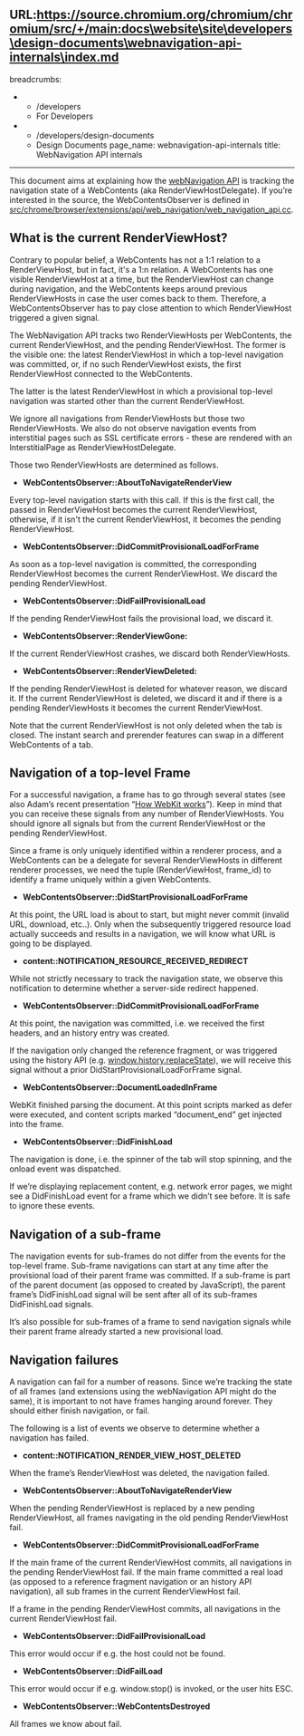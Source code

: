 URL:https://source.chromium.org/chromium/chromium/src/+/main:docs\website\site\developers\design-documents\webnavigation-api-internals\index.md
---
breadcrumbs:
- - /developers
  - For Developers
- - /developers/design-documents
  - Design Documents
page_name: webnavigation-api-internals
title: WebNavigation API internals
---

This document aims at explaining how the [webNavigation API](https://developer.chrome.com/docs/extensions/reference/api/webNavigation) is tracking the navigation state of a WebContents (aka RenderViewHostDelegate). If you’re interested in the source, the WebContentsObserver is defined in [src/chrome/browser/extensions/api/web_navigation/web_navigation_api.cc](https://chromium.googlesource.com/chromium/+/refs/heads/trunk/chrome/browser/extensions/api/web_navigation/web_navigation_api.cc).

## What is the current RenderViewHost?

Contrary to popular belief, a WebContents has not a 1:1 relation to a
RenderViewHost, but in fact, it's a 1:n relation. A WebContents has one visible
RenderViewHost at a time, but the RenderViewHost can change during navigation,
and the WebContents keeps around previous RenderViewHosts in case the user comes
back to them. Therefore, a WebContentsObserver has to pay close attention to
which RenderViewHost triggered a given signal.

The WebNavigation API tracks two RenderViewHosts per WebContents, the current
RenderViewHost, and the pending RenderViewHost. The former is the visible one:
the latest RenderViewHost in which a top-level navigation was committed, or, if
no such RenderViewHost exists, the first RenderViewHost connected to the
WebContents.

The latter is the latest RenderViewHost in which a provisional top-level navigation was started other than the current RenderViewHost.

We ignore all navigations from RenderViewHosts but those two RenderViewHosts. We also do not observe navigation events from interstitial pages such as SSL certificate errors - these are rendered with an InterstitialPage as RenderViewHostDelegate.

Those two RenderViewHosts are determined as follows.

*   **WebContentsObserver::AboutToNavigateRenderView**

Every top-level navigation starts with this call. If this is the first call, the passed in RenderViewHost becomes the current RenderViewHost, otherwise, if it isn't the current RenderViewHost, it becomes the pending RenderViewHost.

*   **WebContentsObserver::DidCommitProvisionalLoadForFrame**

As soon as a top-level navigation is committed, the corresponding RenderViewHost becomes the current RenderViewHost. We discard the pending RenderViewHost.

*   **WebContentsObserver::DidFailProvisionalLoad**

If the pending RenderViewHost fails the provisional load, we discard it.

*   **WebContentsObserver::RenderViewGone:**

If the current RenderViewHost crashes, we discard both RenderViewHosts.

*   **WebContentsObserver::RenderViewDeleted:**

If the pending RenderViewHost is deleted for whatever reason, we discard it. If the current RenderViewHost is deleted, we discard it and if there is a pending RenderViewHosts it becomes the current RenderViewHost.

Note that the current RenderViewHost is not only deleted when the tab is closed. The instant search and prerender features can swap in a different WebContents of a tab.

## Navigation of a top-level Frame

For a successful navigation, a frame has to go through several states (see
also Adam’s recent presentation “[How WebKit
works](https://docs.google.com/a/google.com/presentation/pub?id=1ZRIQbUKw9Tf077odCh66OrrwRIVNLvI_nhLm2Gi__F0#slide=id.p)”).
Keep in mind that you can receive these signals from any number of
RenderViewHosts. You should ignore all signals but from the current
RenderViewHost or the pending RenderViewHost.

Since a frame is only uniquely identified within a renderer process, and a
WebContents can be a delegate for several RenderViewHosts in different renderer
processes, we need the tuple (RenderViewHost, frame_id) to identify a frame
uniquely within a given WebContents.

*   **WebContentsObserver::DidStartProvisionalLoadForFrame**

At this point, the URL load is about to start, but might never commit (invalid URL, download, etc..). Only when the subsequently triggered resource load actually succeeds and results in a navigation, we will know what URL is going to be displayed.

*   **content::NOTIFICATION_RESOURCE_RECEIVED_REDIRECT**

While not strictly necessary to track the navigation state, we observe this notification to determine whether a server-side redirect happened.

*   **WebContentsObserver::DidCommitProvisionalLoadForFrame**

At this point, the navigation was committed, i.e. we received the first headers, and an history entry was created.

If the navigation only changed the reference fragment, or was triggered using the history API (e.g. [window.history.replaceState](https://developer.mozilla.org/en-US/docs/Web/API/Window/history)), we will receive this signal without a prior DidStartProvisionalLoadForFrame signal.

*   **WebContentsObserver::DocumentLoadedInFrame**

WebKit finished parsing the document. At this point scripts marked as defer were executed, and content scripts marked “document_end” get injected into the frame.

*   **WebContentsObserver::DidFinishLoad**

The navigation is done, i.e. the spinner of the tab will stop spinning, and the onload event was dispatched.

If we’re displaying replacement content, e.g. network error pages, we might see a DidFinishLoad event for a frame which we didn’t see before. It is safe to ignore these events.

## Navigation of a sub-frame

The navigation events for sub-frames do not differ from the events for the
top-level frame. Sub-frame navigations can start at any time after the
provisional load of their parent frame was committed. If a sub-frame is part of
the parent document (as opposed to created by JavaScript), the parent frame’s
DidFinishLoad signal will be sent after all of its sub-frames DidFinishLoad
signals.

It’s also possible for sub-frames of a frame to send navigation signals while their parent frame already started a new provisional load.

## Navigation failures

A navigation can fail for a number of reasons. Since we’re tracking the state
of all frames (and extensions using the webNavigation API might do the same), it
is important to not have frames hanging around forever. They should either
finish navigation, or fail.

The following is a list of events we observe to determine whether a navigation
has failed.

*   **content::NOTIFICATION_RENDER_VIEW_HOST_DELETED**

When the frame’s RenderViewHost was deleted, the navigation failed.

*   **WebContentsObserver::AboutToNavigateRenderView**

When the pending RenderViewHost is replaced by a new pending RenderViewHost, all frames navigating in the old pending RenderViewHost fail.

*   **WebContentsObserver::DidCommitProvisionalLoadForFrame**

If the main frame of the current RenderViewHost commits, all navigations in the pending RenderViewHost fail. If the main frame committed a real load (as opposed to a reference fragment navigation or an history API navigation), all sub frames in the current RenderViewHost fail.

If a frame in the pending RenderViewHost commits, all navigations in the current RenderViewHost fail.

*   **WebContentsObserver::DidFailProvisionalLoad**

This error would occur if e.g. the host could not be found.

*   **WebContentsObserver::DidFailLoad**

This error would occur if e.g. window.stop() is invoked, or the user hits ESC.

*   **WebContentsObserver::WebContentsDestroyed**

All frames we know about fail.
